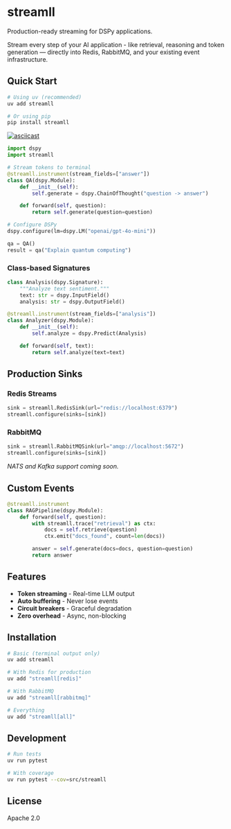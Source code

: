 # streamll

Production-ready streaming for DSPy applications.

Stream every step of your AI application - like retrieval, reasoning and token generation — directly into Redis, RabbitMQ, and your existing event infrastructure.

## Quick Start

```bash
# Using uv (recommended)
uv add streamll

# Or using pip
pip install streamll
```

[![asciicast](https://asciinema.org/a/Lu7QCpvNtrShpYuq9riDx2CTr.svg)](https://asciinema.org/a/Lu7QCpvNtrShpYuq9riDx2CTr)

```python
import dspy
import streamll

# Stream tokens to terminal
@streamll.instrument(stream_fields=["answer"])
class QA(dspy.Module):
    def __init__(self):
        self.generate = dspy.ChainOfThought("question -> answer")

    def forward(self, question):
        return self.generate(question=question)

# Configure DSPy  
dspy.configure(lm=dspy.LM("openai/gpt-4o-mini"))

qa = QA()
result = qa("Explain quantum computing")
```

### Class-based Signatures

```python
class Analysis(dspy.Signature):
    """Analyze text sentiment."""
    text: str = dspy.InputField()
    analysis: str = dspy.OutputField()

@streamll.instrument(stream_fields=["analysis"])
class Analyzer(dspy.Module):
    def __init__(self):
        self.analyze = dspy.Predict(Analysis)

    def forward(self, text):
        return self.analyze(text=text)
```

## Production Sinks

### Redis Streams
```python
sink = streamll.RedisSink(url="redis://localhost:6379")
streamll.configure(sinks=[sink])
```

### RabbitMQ
```python
sink = streamll.RabbitMQSink(url="amqp://localhost:5672")
streamll.configure(sinks=[sink])
```

*NATS and Kafka support coming soon.*

## Custom Events

```python
@streamll.instrument
class RAGPipeline(dspy.Module):
    def forward(self, question):
        with streamll.trace("retrieval") as ctx:
            docs = self.retrieve(question)
            ctx.emit("docs_found", count=len(docs))

        answer = self.generate(docs=docs, question=question)
        return answer
```

## Features

- **Token streaming** - Real-time LLM output
- **Auto buffering** - Never lose events
- **Circuit breakers** - Graceful degradation
- **Zero overhead** - Async, non-blocking

## Installation

```bash
# Basic (terminal output only)
uv add streamll

# With Redis for production
uv add "streamll[redis]"

# With RabbitMQ  
uv add "streamll[rabbitmq]"

# Everything
uv add "streamll[all]"
```

## Development

```bash
# Run tests
uv run pytest

# With coverage
uv run pytest --cov=src/streamll
```

## License

Apache 2.0
